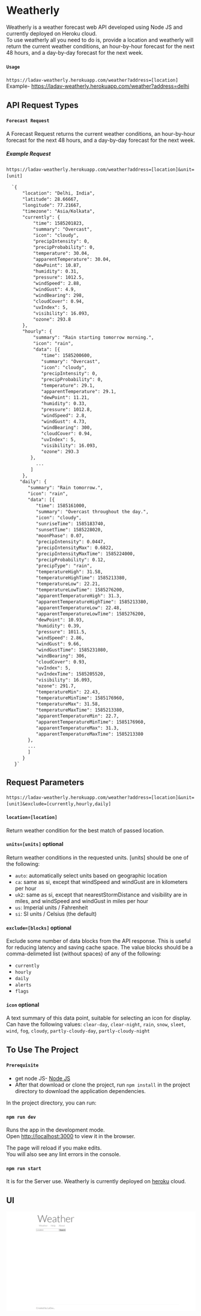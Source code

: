 # Weatherly
Weatherly is a weather forecast web API developed using Node JS and currently deployed on Heroku cloud.<br>
To use weatherly all you need to do is, provide a location and weatherly will return the current weather conditions, an hour-by-hour forecast for the next 48 hours, and a day-by-day forecast for the next week.

#### `Usage`
`https://ladav-weatherly.herokuapp.com/weather?address=[location]`<br>
Example- https://ladav-weatherly.herokuapp.com/weather?address=delhi

## API Request Types

#### `Forecast Request`

A Forecast Request returns the current weather conditions, an hour-by-hour forecast for the next 48 hours, and a day-by-day forecast for the next week.

##### Example Request

`https://ladav-weatherly.herokuapp.com/weather?address=[location]&unit=[unit]`
      
      `{
          "location": "Delhi, India",
          "latitude": 28.66667,
          "longitude": 77.21667,
          "timezone": "Asia/Kolkata",
          "currently": {
              "time": 1585201823,
              "summary": "Overcast",
              "icon": "cloudy",
              "precipIntensity": 0,
              "precipProbability": 0,
              "temperature": 30.04,
              "apparentTemperature": 30.04,
              "dewPoint": 10.87,
              "humidity": 0.31,
              "pressure": 1012.5,
              "windSpeed": 2.88,
              "windGust": 4.9,
              "windBearing": 298,
              "cloudCover": 0.94,
              "uvIndex": 5,
              "visibility": 16.093,
              "ozone": 293.8
          },
          "hourly": {
              "summary": "Rain starting tomorrow morning.",
              "icon": "rain",
              "data": [{
                 "time": 1585200600,
                 "summary": "Overcast",
                 "icon": "cloudy",
                 "precipIntensity": 0,
                 "precipProbability": 0,
                 "temperature": 29.1,
                 "apparentTemperature": 29.1,
                 "dewPoint": 11.21,
                 "humidity": 0.33,
                 "pressure": 1012.8,
                 "windSpeed": 2.8,
                 "windGust": 4.73,
                 "windBearing": 300,
                 "cloudCover": 0.94,
                 "uvIndex": 5,
                 "visibility": 16.093,
                 "ozone": 293.3
             },
               ...
             ]
          },
         "daily": {
            "summary": "Rain tomorrow.",
            "icon": "rain",
            "data": [{
               "time": 1585161000,
               "summary": "Overcast throughout the day.",
               "icon": "cloudy",
               "sunriseTime": 1585183740,
               "sunsetTime": 1585228020,
               "moonPhase": 0.07,
               "precipIntensity": 0.0447,
               "precipIntensityMax": 0.6822,
               "precipIntensityMaxTime": 1585224000,
               "precipProbability": 0.12,
               "precipType": "rain",
               "temperatureHigh": 31.58,
               "temperatureHighTime": 1585213380,
               "temperatureLow": 22.21,
               "temperatureLowTime": 1585276200,
               "apparentTemperatureHigh": 31.3,
               "apparentTemperatureHighTime": 1585213380,
               "apparentTemperatureLow": 22.48,
               "apparentTemperatureLowTime": 1585276200,
               "dewPoint": 10.93,
               "humidity": 0.39,
               "pressure": 1011.5,
               "windSpeed": 2.86,
               "windGust": 9.66,
               "windGustTime": 1585231080,
               "windBearing": 306,
               "cloudCover": 0.93,
               "uvIndex": 5,
               "uvIndexTime": 1585205520,
               "visibility": 16.093,
               "ozone": 291.7,
               "temperatureMin": 22.43,
               "temperatureMinTime": 1585176960,
               "temperatureMax": 31.58,
               "temperatureMaxTime": 1585213380,
               "apparentTemperatureMin": 22.7,
               "apparentTemperatureMinTime": 1585176960,
               "apparentTemperatureMax": 31.3,
               "apparentTemperatureMaxTime": 1585213380
            },
            ...
            ]
          }
       }`
          
          
## Request Parameters
`https://ladav-weatherly.herokuapp.com/weather?address=[location]&unit=[unit]&exclude=[currently,hourly,daily]`

#### `location=[location]`
Return weather condition for the best match of passed location.

#### `units=[units]` optional
Return weather conditions in the requested units. [units] should be one of the following:
* `auto`: automatically select units based on geographic location
* `ca`: same as si, except that windSpeed and windGust are in kilometers per hour
* `uk2`: same as si, except that nearestStormDistance and visibility are in miles, and windSpeed and windGust in miles per hour
* `us`: Imperial units / Fahrenheit
* `si`: SI units / Celsius (the default)

#### `exclude=[blocks]` optional
Exclude some number of data blocks from the API response. This is useful for reducing latency and saving cache space. The value blocks should be a comma-delimeted list (without spaces) of any of the following:

* `currently`
* `hourly`
* `daily`
* `alerts`
* `flags`

#### `icon` optional
A text summary of this data point, suitable for selecting an icon for display. 
Can have the following values:
`clear-day`, `clear-night`, `rain`, `snow`, `sleet`, `wind`, `fog`, `cloudy`, `partly-cloudy-day`, `partly-cloudy-night`

## To Use The Project

#### `Prerequisite`
  * get node JS- [Node JS](https://nodejs.org/en/)
  * After that download or clone the project, run `npm install` in the project directory to download the application dependencies.

In the project directory, you can run:

#### `npm run dev`

Runs the app in the development mode.<br />
Open [http://localhost:3000](http://localhost:3000) to view it in the browser.

The page will reload if you make edits.<br />
You will also see any lint errors in the console.

#### `npm run start`

It is for the Server use. Weatherly is currently deployed on [heroku](https://www.heroku.com/) cloud.

## UI

![Application's User Interface](./temporary/github_photo.PNG)
